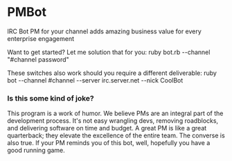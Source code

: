 PMBot
=====

IRC Bot PM for your channel adds amazing business value for every enterprise engagement

Want to get started? Let me solution that for you:
ruby bot.rb --channel "#channel password"

These switches also work should you require a different deliverable:
ruby bot --channel #channel --server irc.server.net --nick CoolBot

### Is this some kind of joke?
This program is a work of humor. We believe PMs are an integral part of the
development process. It's not easy wrangling devs, removing roadblocks, and
delivering software on time and budget. A great PM is like a great quarterback;
they elevate the excellence of the entire team. The converse is also true. If your PM
reminds you of this bot, well, hopefully you have a good running game.
